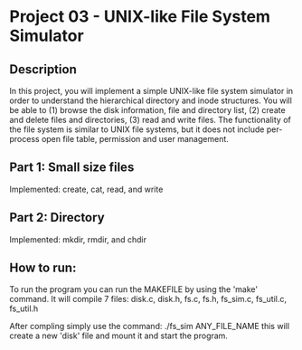 # Project 03 - UNIX-like File System Simulator

## Description

In this project, you will implement a simple UNIX-like file system simulator in order to understand the hierarchical 
directory and inode structures. You will be able to (1) browse the disk information, file and directory list, (2) 
create and delete files and directories, (3) read and write files. The functionality of the file system is similar 
to UNIX file systems, but it does not include per-process open file table, permission and user management. 

## Part 1: Small size files

Implemented: create, cat, read, and write

## Part 2: Directory

Implemented: mkdir, rmdir, and chdir

## How to run:

To run the program you can run the MAKEFILE by using the 'make' command. It will compile 7 files:
disk.c, disk.h, fs.c, fs.h, fs_sim.c, fs_util.c, fs_util.h

After compling simply use the command: ./fs_sim ANY_FILE_NAME 
this will create a new 'disk' file and mount it and start the program.
